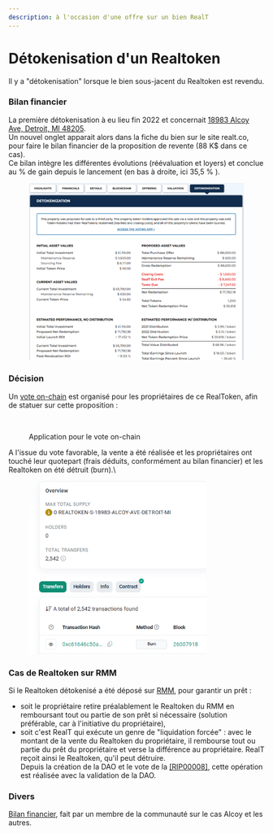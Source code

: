 ```yaml
---
description: à l'occasion d'une offre sur un bien RealT
---
```


# Détokenisation d'un Realtoken

Il y a "détokenisation" lorsque le bien sous-jacent du Realtoken est revendu.&#x20;

### Bilan financier

La première détokenisation à eu lieu fin 2022 et concernait  [18983 Alcoy Ave, Detroit, MI 48205](https://realt.co/product/18983-alcoy-ave-detroit-mi-48205#tab-title-detokenization_tab). \
Un nouvel onglet apparait alors dans la fiche du bien sur le site realt.co, pour faire le bilan financier de la proposition de revente (88 K$ dans ce cas).\
Ce bilan intègre les différentes évolutions (réévaluation et loyers) et conclue au % de gain depuis le lancement (en bas à droite, ici 35,5 % ).&#x20;

<figure><img src="../.gitbook/assets/image.png" alt="" width="563"><figcaption></figcaption></figure>

### Décision

Un [vote on-chain](../defi-realt/vote-realt.md) est organisé pour les propriétaires de ce RealToken, afin de statuer sur cette proposition :

<figure><img src="../.gitbook/assets/image (44).png" alt=""><figcaption><p>Application pour le vote on-chain</p></figcaption></figure>

A l'issue du vote favorable, la vente a été réalisée et les propriétaires ont touché leur quotepart (frais déduits, conformément au bilan financier) et les Realtoken on été détruit (burn).\


<figure><img src="../.gitbook/assets/image (1).png" alt="" width="350"><figcaption></figcaption></figure>

### Cas de Realtoken sur RMM

Si le Realtoken détokenisé a été déposé sur [RMM](../defi-realt/rmm/), pour garantir un prêt :&#x20;

* soit le propriétaire retire préalablement le Realtoken du RMM en remboursant tout ou partie de son prêt si nécessaire (solution préférable, car à l'initiative du propriétaire),
* soit c'est RealT qui exécute un genre de "liquidation forcée" : avec le montant de la vente du Realtoken du propriétaire, il rembourse tout ou partie du prêt du propriétaire et verse la différence au propriétaire. RealT reçoit ainsi le Realtoken, qu'il peut détruire.\
  Depuis la création de la DAO et le vote de la [\[RIP00008\]](https://www.tally.xyz/gov/realtoken-ecosystem-governance/proposal/4412019256781079844728885554420538992900805587725535743224739658055634526928?govId=eip155:100:0x4A5327347f077E72d2AaB19F68Ba8A7F12ec5d63), cette opération est réalisée avec la validation de la DAO.

### Divers&#x20;

[Bilan financier](https://docs.google.com/spreadsheets/d/1wYKRv7hjgq9Tahyw4QSLGlKnTvWQqtIgF14yqDhmb2U/edit?usp=sharing), fait par un membre de la communauté sur le cas Alcoy et les autres.
